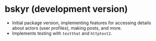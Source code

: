 # bskyr (development version)

* Initial package version, implementing features for accessing details about actors (user profiles), making posts, and more.
* Implements testing with `testthat` and `httptest2`.
